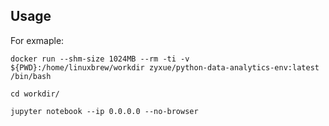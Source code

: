## Usage

For exmaple:

```
docker run --shm-size 1024MB --rm -ti -v ${PWD}:/home/linuxbrew/workdir zyxue/python-data-analytics-env:latest /bin/bash

cd workdir/

jupyter notebook --ip 0.0.0.0 --no-browser
```
